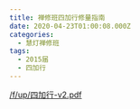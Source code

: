 ```yaml
---
title: 禅修班四加行修量指南
date: 2020-04-23T01:00:08.000Z
categories:
  - 慧灯禅修班
tags:
  - 2015届
  - 四加行
---
```



[/f/up/四加行-v2.pdf](https://s3.ca-central-1.wasabisys.com/hddata/f.huidengchanxiu.net/hdv/f/up/四加行-v2.pdf)